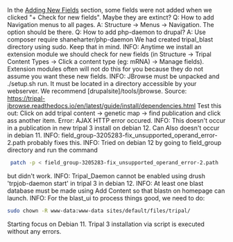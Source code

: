 In the [Adding New Fields](https://tripal.readthedocs.io/en/latest/user_guide/example_genomics/organisms.html#adding-new-fields) section, some fields were not added when we clicked "+ Check for new fields". Maybe they are extinct?
Q: How to add Navigation menus to all pages.
A: Structure -> Menus -> Navigation. The option should be there.
Q: How to add php-daemon  to drupal?
A: Use composer require shaneharter/php-daemon
We had created tripal_blast directory using sudo. Keep that in mind.
INFO: Anytime we install an extension module we should check for new fields (in Structure -> Tripal Content Types -> Click a content type (eg: mRNA) -> Manage fields). Extension modules often will not do this for you because they do not assume you want these new fields.
INFO: JBrowse must be unpacked and ./setup.sh run. It must be located in a directory accessible by your webserver. We recommend [drupalsite]/tools/jbrowse.
Source: https://tripal-jbrowse.readthedocs.io/en/latest/guide/install/dependencies.html
Test this out: Click on add tripal content -> genetic map -> find publication and click ass another item.
Error: AJAX HTTP error occured.
INFO: This doesn't occur in a publication in new tripal 3 install on debian 12. Can  Also doesn't occur in debian 11.
INFO: field_group-3205283-fix_unsupported_operand_error-2.path probably fixes this.
INFO: Tried on debian 12 by going to field_group directory and run the command
```bash
 patch -p < field_group-3205283-fix_unsupported_operand_error-2.path
```
but didn't work.
INFO: Tripal_Daemon cannot be enabled using drush 'trpjob-daemon start' in tripal 3 in debian 12.
INFO: At least one blast database must be made using Add Content so that blastn on homepage can launch.
INFO: For the blast_ui to process things good, we need to do:
```bash
sudo chown -R www-data:www-data sites/default/files/tripal/
```
Starting focus on Debian 11.
Tripal 3 installation via script is executed without any errors.
